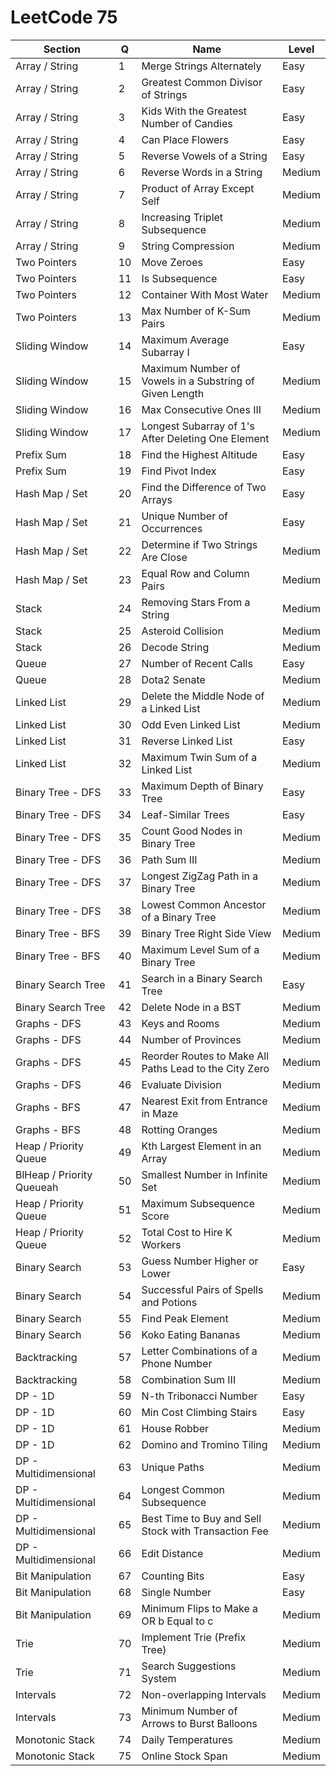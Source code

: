 # LeetCode 75

| Section | Q | Name | Level |
| --- | --- | --- | --- |
| Array / String | 1 | Merge Strings Alternately | Easy |
| Array / String | 2 | Greatest Common Divisor of Strings | Easy |
| Array / String | 3 | Kids With the Greatest Number of Candies | Easy |
| Array / String | 4 | Can Place Flowers | Easy |
| Array / String | 5 | Reverse Vowels of a String | Easy |
| Array / String | 6 | Reverse Words in a String | Medium |
| Array / String | 7 | Product of Array Except Self | Medium |
| Array / String | 8 | Increasing Triplet Subsequence | Medium |
| Array / String | 9 | String Compression | Medium |
| Two Pointers | 10 | Move Zeroes | Easy |
| Two Pointers | 11 | Is Subsequence | Easy |
| Two Pointers | 12 | Container With Most Water | Medium |
| Two Pointers | 13 | Max Number of K-Sum Pairs | Medium |
| Sliding Window | 14 | Maximum Average Subarray I | Easy |
| Sliding Window | 15 | Maximum Number of Vowels in a Substring of Given Length | Medium |
| Sliding Window | 16 | Max Consecutive Ones III | Medium |
| Sliding Window | 17 | Longest Subarray of 1's After Deleting One Element | Medium |
| Prefix Sum | 18 | Find the Highest Altitude | Easy |
| Prefix Sum | 19 | Find Pivot Index | Easy |
| Hash Map / Set | 20 | Find the Difference of Two Arrays | Easy |
| Hash Map / Set | 21 | Unique Number of Occurrences | Easy |
| Hash Map / Set | 22 | Determine if Two Strings Are Close | Medium |
| Hash Map / Set | 23 | Equal Row and Column Pairs | Medium |
| Stack | 24 | Removing Stars From a String | Medium |
| Stack | 25 | Asteroid Collision | Medium |
| Stack | 26 | Decode String | Medium |
| Queue | 27 | Number of Recent Calls | Easy |
| Queue | 28 | Dota2 Senate | Medium |
| Linked List | 29 | Delete the Middle Node of a Linked List | Medium |
| Linked List | 30 | Odd Even Linked List | Medium |
| Linked List | 31 | Reverse Linked List | Easy |
| Linked List | 32 | Maximum Twin Sum of a Linked List | Medium |
| Binary Tree - DFS | 33 | Maximum Depth of Binary Tree | Easy |
| Binary Tree - DFS | 34 | Leaf-Similar Trees | Easy |
| Binary Tree - DFS | 35 | Count Good Nodes in Binary Tree | Medium |
| Binary Tree - DFS | 36 | Path Sum III | Medium |
| Binary Tree - DFS | 37 | Longest ZigZag Path in a Binary Tree | Medium |
| Binary Tree - DFS | 38 | Lowest Common Ancestor of a Binary Tree | Medium |
| Binary Tree - BFS | 39 | Binary Tree Right Side View | Medium |
| Binary Tree - BFS | 40 | Maximum Level Sum of a Binary Tree | Medium |
| Binary Search Tree | 41 | Search in a Binary Search Tree | Easy |
| Binary Search Tree | 42 | Delete Node in a BST | Medium |
| Graphs - DFS | 43 | Keys and Rooms | Medium |
| Graphs - DFS | 44 | Number of Provinces | Medium |
| Graphs - DFS | 45 | Reorder Routes to Make All Paths Lead to the City Zero | Medium |
| Graphs - DFS | 46 | Evaluate Division | Medium |
| Graphs - BFS | 47 | Nearest Exit from Entrance in Maze | Medium |
| Graphs - BFS | 48 | Rotting Oranges | Medium |
| Heap / Priority Queue | 49 | Kth Largest Element in an Array | Medium |
| BlHeap / Priority Queueah | 50 | Smallest Number in Infinite Set | Medium |
| Heap / Priority Queue | 51 | Maximum Subsequence Score | Medium |
| Heap / Priority Queue | 52 | Total Cost to Hire K Workers | Medium |
| Binary Search | 53 | Guess Number Higher or Lower | Easy |
| Binary Search | 54 | Successful Pairs of Spells and Potions | Medium |
| Binary Search | 55 | Find Peak Element | Medium |
| Binary Search | 56 | Koko Eating Bananas | Medium |
| Backtracking | 57 | Letter Combinations of a Phone Number | Medium |
| Backtracking | 58 | Combination Sum III | Medium |
| DP - 1D | 59 | N-th Tribonacci Number | Easy |
| DP - 1D | 60 | Min Cost Climbing Stairs | Easy |
| DP - 1D | 61 | House Robber | Medium |
| DP - 1D | 62 | Domino and Tromino Tiling | Medium |
| DP - Multidimensional | 63 | Unique Paths | Medium |
| DP - Multidimensional | 64 | Longest Common Subsequence | Medium |
| DP - Multidimensional | 65 | Best Time to Buy and Sell Stock with Transaction Fee | Medium |
| DP - Multidimensional | 66 | Edit Distance | Medium |
| Bit Manipulation | 67 | Counting Bits | Easy |
| Bit Manipulation | 68 | Single Number | Easy |
| Bit Manipulation | 69 | Minimum Flips to Make a OR b Equal to c | Medium |
| Trie | 70 | Implement Trie (Prefix Tree) | Medium |
| Trie | 71 | Search Suggestions System | Medium |
| Intervals | 72 | Non-overlapping Intervals | Medium |
| Intervals | 73 | Minimum Number of Arrows to Burst Balloons | Medium |
| Monotonic Stack | 74 | Daily Temperatures | Medium |
| Monotonic Stack | 75 | Online Stock Span | Medium |
